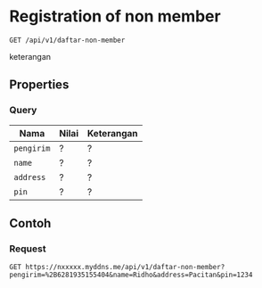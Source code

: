 # Registration of non member
```http
GET /api/v1/daftar-non-member
```
keterangan
## Properties
### Query
Nama  | Nilai | Keterangan
--- | --- | ---
<code>pengirim</code> | ? | ?
<code>name</code> | ? | ?
<code>address</code> | ? | ?
<code>pin</code> | ? | ?

## Contoh

### Request
```http
GET https://nxxxxx.myddns.me/api/v1/daftar-non-member?pengirim=%2B6281935155404&name=Ridho&address=Pacitan&pin=1234
```
